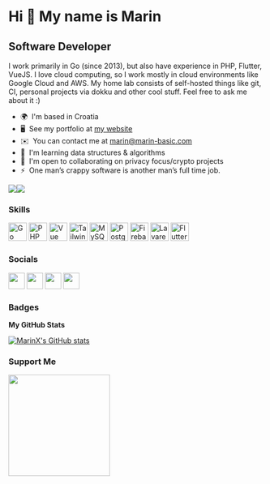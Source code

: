 Hi 👋 My name is Marin
======================

Software Developer
------------------

I work primarily in Go (since 2013), but also have experience in PHP, Flutter, VueJS. I love cloud computing, so I work mostly in cloud environments like Google Cloud and AWS. My home lab consists of self-hosted things like git, CI, personal projects via dokku and other cool stuff. Feel free to ask me about it :)

* 🌍  I'm based in Croatia
* 🖥️  See my portfolio at [my website](http://marin-basic.com)
* ✉️  You can contact me at [marin@marin-basic.com](mailto:marin@marin-basic.com)
* 🧠  I'm learning data structures & algorithms
* 🤝  I'm open to collaborating on privacy focus/crypto projects
* ⚡  One man’s crappy software is another man’s full time job.

<a href="https://www.twitter.com/marin02basic" target="_blank" rel="noreferrer"><img
src="https://img.shields.io/twitter/follow/marin02basic?logo=twitter&style=for-the-badge&color=facc15&labelColor=1c1917"
/></a><a href="https://www.github.com/MarinX" target="_blank" rel="noreferrer"><img
src="https://img.shields.io/github/followers/MarinX?logo=github&style=for-the-badge&color=facc15&labelColor=1c1917" /></a>

### Skills

<p align="left">
<a href="https://go.dev/doc/" target="_blank" rel="noreferrer"><img src="https://raw.githubusercontent.com/danielcranney/readme-generator/main/public/icons/skills/go-colored.svg" width="36" height="36" alt="Go" /></a>
<a href="https://www.php.net/" target="_blank" rel="noreferrer"><img src="https://raw.githubusercontent.com/danielcranney/readme-generator/main/public/icons/skills/php-colored.svg" width="36" height="36" alt="PHP" /></a>
<a href="https://vuejs.org/" target="_blank" rel="noreferrer"><img src="https://raw.githubusercontent.com/danielcranney/readme-generator/main/public/icons/skills/vuejs-colored.svg" width="36" height="36" alt="Vue" /></a>
<a href="https://tailwindcss.com/" target="_blank" rel="noreferrer"><img src="https://raw.githubusercontent.com/danielcranney/readme-generator/main/public/icons/skills/tailwindcss-colored.svg" width="36" height="36" alt="TailwindCSS" /></a>
<a href="https://www.mysql.com/" target="_blank" rel="noreferrer"><img src="https://raw.githubusercontent.com/danielcranney/readme-generator/main/public/icons/skills/mysql-colored.svg" width="36" height="36" alt="MySQL" /></a>
<a href="https://www.postgresql.org/" target="_blank" rel="noreferrer"><img src="https://raw.githubusercontent.com/danielcranney/readme-generator/main/public/icons/skills/postgresql-colored.svg" width="36" height="36" alt="PostgreSQL" /></a>
<a href="https://firebase.google.com/" target="_blank" rel="noreferrer"><img src="https://raw.githubusercontent.com/danielcranney/readme-generator/main/public/icons/skills/firebase-colored.svg" width="36" height="36" alt="Firebase" /></a>
<a href="https://laravel.com/" target="_blank" rel="noreferrer"><img src="https://raw.githubusercontent.com/danielcranney/readme-generator/main/public/icons/skills/laravel-colored.svg" width="36" height="36" alt="Lavarel" /></a>
<a href="https://flutter.dev/" target="_blank" rel="noreferrer"><img src="https://raw.githubusercontent.com/danielcranney/readme-generator/main/public/icons/skills/flutter-colored.svg" width="36" height="36" alt="Flutter" /></a>
</p>


### Socials

<p align="left"> <a href="https://discord.com/users/422106132379729921" target="_blank" rel="noreferrer"><img src="https://raw.githubusercontent.com/danielcranney/readme-generator/main/public/icons/socials/discord.svg" width="32" height="32" /></a> <a href="https://www.github.com/MarinX" target="_blank" rel="noreferrer"><img src="https://raw.githubusercontent.com/danielcranney/readme-generator/main/public/icons/socials/github-dark.svg" width="32" height="32" /></a> <a href="https://www.linkedin.com/in/marinbasic1" target="_blank" rel="noreferrer"><img src="https://raw.githubusercontent.com/danielcranney/readme-generator/main/public/icons/socials/linkedin.svg" width="32" height="32" /></a> <a href="https://www.twitter.com/marin02basic" target="_blank" rel="noreferrer"><img src="https://raw.githubusercontent.com/danielcranney/readme-generator/main/public/icons/socials/twitter.svg" width="32" height="32" /></a></p>

### Badges

<b>My GitHub Stats</b>

<a href="http://www.github.com/MarinX"><img src="https://github-readme-stats.vercel.app/api?username=MarinX&show_icons=true&hide=&count_private=true&title_color=facc15&text_color=ffffff&icon_color=facc15&bg_color=1c1917&hide_border=true&show_icons=true" alt="MarinX's GitHub stats" /></a>

### Support Me

<a href="https://www.buymeacoffee.com/marinx"><img src="https://cdn.buymeacoffee.com/buttons/v2/default-yellow.png" width="200" /></a>
